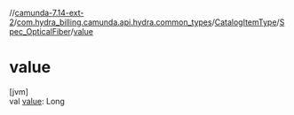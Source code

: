 //[camunda-7.14-ext-2](../../../../index.md)/[com.hydra_billing.camunda.api.hydra.common_types](../../index.md)/[CatalogItemType](../index.md)/[Spec_OpticalFiber](index.md)/[value](value.md)

# value

[jvm]\
val [value](value.md): Long
